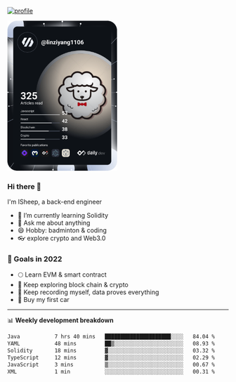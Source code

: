 [![profile](http://img.codelin.xyz/hello-im-isheep.svg)](https://www.calligrapher.ai/)

<a href="https://app.daily.dev/linziyang1106"><img src="/devcard.png" width="250" alt="ISheep's Dev Card"/></a>

### Hi there 🐏

I'm ISheep, a back-end engineer

- 🔭 I’m currently learning Solidity
- 💬 Ask me about anything
- 😄 Hobby: badminton & coding
- 👓 explore crypto and Web3.0

### 🚀 Goals in 2022
+ 🌕 Learn EVM & smart contract
+ 🤔 Keep exploring block chain & crypto
+ 🐏 Keep recording myself, data proves everything
+ 🚗 Buy my first car

-------

📊 **Weekly development breakdown**
<!--START_SECTION:waka-->

```text
Java           7 hrs 40 mins   █████████████████████░░░░   84.04 %
YAML           48 mins         ██▒░░░░░░░░░░░░░░░░░░░░░░   08.93 %
Solidity       18 mins         ▓░░░░░░░░░░░░░░░░░░░░░░░░   03.32 %
TypeScript     12 mins         ▓░░░░░░░░░░░░░░░░░░░░░░░░   02.29 %
JavaScript     3 mins          ▒░░░░░░░░░░░░░░░░░░░░░░░░   00.67 %
XML            1 min           ░░░░░░░░░░░░░░░░░░░░░░░░░   00.31 %
```

<!--END_SECTION:waka-->
